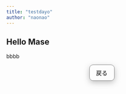 ```yaml
---
title: "testdayo"
author: "naonao"
---
```


<div style="width:100%; max-width:900px; margin-left:auto; margin-right:auto; padding: 0px auto;">

## Hello Mase
bbbb

</div>

<a href="../" style="text-decoration: none;">
  <div style="padding: 10px; border-radius: 10px; border: 1px solid gray; box-shadow: 0px 5px 15px 0px rgba(81, 81, 81, 0.35); width: 45px; margin: auto; font-size: 15px; color: black; text-align: center;">戻る</div>
</a>
